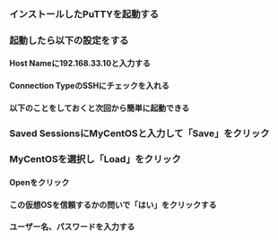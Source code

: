 ### インストールしたPuTTYを起動する
### 起動したら以下の設定をする
#### Host Nameに192.168.33.10と入力する
#### Connection TypeのSSHにチェックを入れる
#### 以下のことをしておくと次回から簡単に起動できる
### Saved SessionsにMyCentOSと入力して「Save」をクリック
### MyCentOSを選択し「Load」をクリック
#### Openをクリック
#### この仮想OSを信頼するかの問いで「はい」をクリックする
#### ユーザー名、パスワードを入力する
